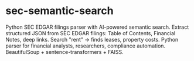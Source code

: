 # sec-semantic-search
Python SEC EDGAR filings parser with AI-powered semantic search. Extract structured JSON from SEC EDGAR filings: Table of Contents, Financial Notes, deep links. Search "rent" → finds leases, property costs. Python parser for financial analysts, researchers, compliance automation. BeautifulSoup + sentence-transformers + FAISS.

